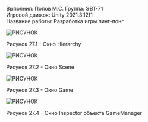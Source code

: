 Выполнил: Попов М.С.
Группа: ЭВТ-71  
Игровой движок: Unity 2021.3.12f1  
Название работы: Разработка игры пинг-понг  




![РИСУНОК](https://gspics.org/images/2022/12/03/0XfFv7.png)  

Рисунок 27.1 - Окно Hierarchy  

![РИСУНОК](https://gspics.org/images/2022/12/03/0XfLbn.png)  

Рисунок 27.2 - Окно Scene  

![РИСУНОК](https://gspics.org/images/2022/12/03/0XfKiu.png)  

Рисунок 27.3 - Окно Game  

![РИСУНОК](https://gspics.org/images/2022/12/03/0XfV3o.png)  

Рисунок 27.4 - Окно Inspector объекта GameManager  
